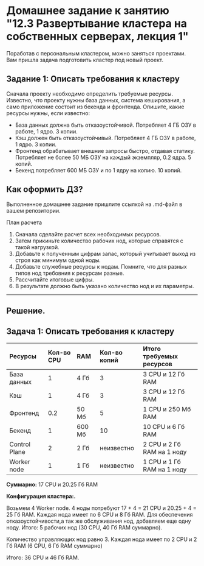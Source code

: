 # Домашнее задание к занятию "12.3 Развертывание кластера на собственных серверах, лекция 1"
Поработав с персональным кластером, можно заняться проектами. Вам пришла задача подготовить кластер под новый проект.

## Задание 1: Описать требования к кластеру
Сначала проекту необходимо определить требуемые ресурсы. Известно, что проекту нужны база данных, система кеширования, а само приложение состоит из бекенда и фронтенда. Опишите, какие ресурсы нужны, если известно:

* База данных должна быть отказоустойчивой. Потребляет 4 ГБ ОЗУ в работе, 1 ядро. 3 копии.
* Кэш должен быть отказоустойчивый. Потребляет 4 ГБ ОЗУ в работе, 1 ядро. 3 копии.
* Фронтенд обрабатывает внешние запросы быстро, отдавая статику. Потребляет не более 50 МБ ОЗУ на каждый экземпляр, 0.2 ядра. 5 копий.
* Бекенд потребляет 600 МБ ОЗУ и по 1 ядру на копию. 10 копий.

## Как оформить ДЗ?

Выполненное домашнее задание пришлите ссылкой на .md-файл в вашем репозитории.

План расчета
1. Сначала сделайте расчет всех необходимых ресурсов.
2. Затем прикиньте количество рабочих нод, которые справятся с такой нагрузкой.
3. Добавьте к полученным цифрам запас, который учитывает выход из строя как минимум одной ноды.
4. Добавьте служебные ресурсы к нодам. Помните, что для разных типов нод требовния к ресурсам разные.
5. Рассчитайте итоговые цифры.
6. В результате должно быть указано количество нод и их параметры.


---

## Решение.
## Задача 1: Описать требования к кластеру

|Ресурсы|Кол-во CPU|RAM|Кол-во копий|Итого требуемых ресурсов|
|:---|:---|:---|:---|:---|
|База данных|1|4 Гб|3|3 CPU и 12 Гб RAM|
|Кэш|1|4 Гб|3|3 CPU и 12 Гб RAM|
|Фронтенд|0.2|50 Мб|5|1 CPU и 250 Мб RAM|
|Бекенд|1|600 Мб|10|10 CPU и 6 Гб RAM|
|Control Plane|2|2 Гб|неизвестно|2 CPU и 2 Гб RAM на 1 ноду|
|Worker node|1|1 Гб|неизвестно|1 CPU и 1 Гб RAM на 1 ноду|

**Суммарно:** 17 CPU и 20.25 Гб RAM

**Конфигурация кластера:.**

Возьмем 4 Worker node. 4 ноды потребуют 17 + 4 = 21 CPU и 20.25 + 4 = 25 Гб RAM. Каждая нода имеет по 6 CPU и 8 Гб RAM. Для обеспечения отказоустойчивости,а так же обслуживания нод, добавляем еще одну ноду.
Итого: 5 рабочих нод (30 CPU, 40 Гб RAM суммарно).

Количество управляющих нод равно 3. Каждая нода имеет по 2 CPU и 2 Гб RAM (6 CPU, 6 Гб RAM суммарно)

Итого: 36 CPU и 46 Гб RAM.

